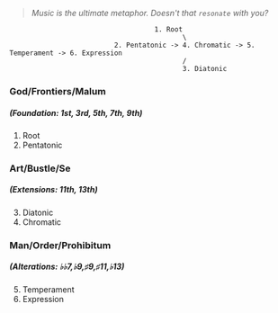  > *Music is the ultimate metaphor. Doesn't that `resonate` with you?*
 
                                        1. Root
                                               \
                              2. Pentatonic -> 4. Chromatic -> 5. Temperament -> 6. Expression
                                               /
                                               3. Diatonic





### God/Frontiers/Malum
##### (Foundation: 1st, 3rd, 5th, 7th, 9th)
1. Root
2. Pentatonic
### Art/Bustle/Se
##### (Extensions: 11th, 13th)
3. Diatonic
4. Chromatic
### Man/Order/Prohibitum
##### (Alterations: ♭♭7,♭9,♯9,♯11,♭13) 
5. Temperament
6. Expression

#

